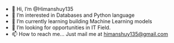 - 👋 Hi, I’m @Himanshuy135
- 👀 I’m interested in Databases and Python language
- 🌱 I’m currently learning building Machine Learning models
- 💞️ I’m looking for opportunities in IT Field.
- 📫 How to reach me... Just mail me at himanshuy135@gmail.com

<!---
Himanshuy135/Himanshuy135 is a ✨ special ✨ repository because its `README.md` (this file) appears on your GitHub profile.
You can click the Preview link to take a look at your changes.
--->
